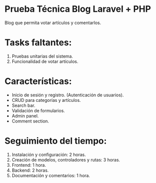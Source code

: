 # Prueba Técnica Blog Laravel + PHP 
Blog que permita votar artículos y comentarlos.

# Tasks faltantes:
1. Pruebas unitarias del sistema.
2. Funcionalidad de votar artículos.


# Características:

- Inicio de sesión y registro. (Autenticación de usuarios).
- CRUD para categorías y artículos.
- Search bar.
- Validación de formularios.
- Admin panel.
- Comment section.

# Seguimiento del tiempo: 
1. Instalación y configuración: 2 horas.
2. Creación de modelos, controladores y rutas: 3 horas.
3. Frontend: 1 hora.
4. Backend: 2 horas.
5. Documentación y comentarios: 1 hora.
